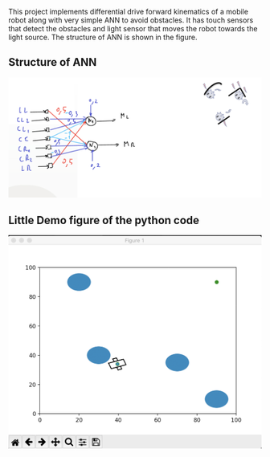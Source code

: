 
This project implements differential drive forward kinematics of a mobile robot along with very simple ANN to avoid obstacles. It has touch sensors that detect the obstacles and light sensor that moves the robot towards the light source. The structure of ANN is shown in the figure. 
## Structure of ANN
![This is an image](https://github.com/nurdauletzhuzbay/differential-drive-mobile-robot/blob/master/ann.png)
## Little Demo figure of the python code
![This is an image](https://github.com/nurdauletzhuzbay/differential-drive-mobile-robot/blob/master/demo.png)
